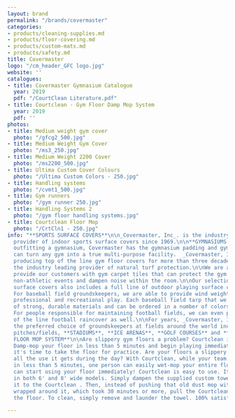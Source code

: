 ```yaml
---
layout: brand
permalink: "/brands/covermaster"
categories:
- products/cleaning-supplies.md
- products/floor-covering.md
- products/custom-mats.md
- products/safety.md
title: Covermaster
logo: "/cm_header_GFC logo.jpg"
website: ''
catalogues:
- title: Covermaster Gymnasium Catalogue
  year: 2019
  pdf: "/CourtClean Literature.pdf"
- title: Courtclean - Gym Floor Damp Mop System
  year: 2019
  pdf: ''
photos:
- title: Medium weight gym cover
  photo: "/gfcg2_500.jpg"
- title: Medium Weight Gym Cover
  photo: "/ms3_250.jpg"
- title: Medium Weight 2200 Cover
  photo: "/ms2200_500.jpg"
- title: Ultima Custom Cover Colours
  photo: "/Ultima Custom Colors - 250.jpg"
- title: Handling systems
  photo: "/cvmt1_500.jpg"
- title: Gym runners
  photo: "/gym runner 250.jpg"
- title: Handling Systems 2
  photo: "/gym floor handling systems.jpg"
- title: Courtclean Floor Mop
  photo: "/CrtCln1 - 250.jpg"
info: "**SPORTS SURFACE COVERS**\n\n_Covermaster, Inc_. is the industry's leading
  provider of indoor sports surface covers since 1969.\n\n**GYMNASIUMS:** If you are
  outfitting a gymnasium, Covermaster has the gymnasium padding and gym carpet that
  can turn any gym into a true multi-purpose facility.  _Covermaster, Inc._ has been
  producing top of the line gym floor covers for more than three decades, and is now
  the industry leading provider of natural turf protection.\n\nWe are also able to
  provide our customers with gym carpet tiles that can protect the gym floor during
  non-athletic events and dampen noise within the room.\n\nOur selection of sport
  surface covers also includes a full line of outdoor playing surface covers.\n\n**BASEBALL/SOFTBALL:**
  For baseball field groundskeepers, we are able to provide wind weighted tarps for
  professional and recreational play. Each baseball field tarp that we sell is made
  of strong, durable materials and can be ordered in a number of colors.\n\n**FOOTBALL:**
  For people responsible for maintaining football fields, we can even provide a top
  of the line football raincover as well.\n\nFor years, _Covermaster, Inc._ has been
  the preferred choice of groundskeepers at fields around the world including **SOCCER**
  pitches/fields, **STADIUMS**, **ICE ARENAS**, **GOLF COURSES** and **TENNIS COURTS**.\n\n***\n\n**COURTCLEAN
  FLOOR MOP SYSTEM**\n\nAre slippery gym floors a problem? Courtclean is the answer!
  Damp-mop your floor in less than 5 minutes and begin playing immediately!  \n  \nCoaches,
  it's time to take the floor for practice. Are your floors a slippery mess after
  all the use it gets during the day? With Courtclean, while your team is stretching,
  in less than 5 minutes, one person can easily wet-mop your entire floor and you
  can start using your floor immediately! Courtclean is easy to use. It's available
  in both 6' and 8' wide models. Simply dampen the supplied custom towel and attach
  it to the Courtclean . Then, instead of pushing that old dust mop with wet towels
  wrapped around it, which took 30 minutes or more, pull the Courtclean up & down
  the floor. To clean, simply remove and launder the towel. 100% satisfaction guarantee."

---
```

